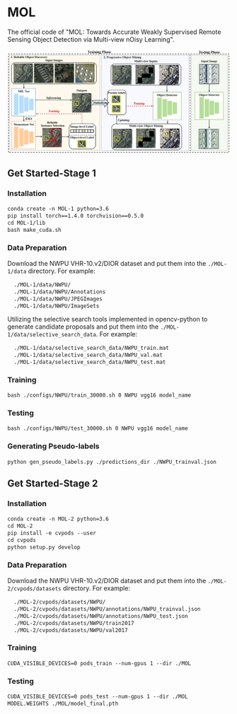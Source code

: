 # MOL
The official code of "MOL: Towards Accurate Weakly Supervised Remote Sensing Object Detection via Multi-view nOisy Learning".

<img src="./MOL.png" alt="MOL" width="700">

## Get Started-Stage 1
### Installation
```Shell
conda create -n MOL-1 python=3.6
pip install torch==1.4.0 torchvision==0.5.0
cd MOL-1/lib
bash make_cuda.sh
```
### Data Preparation
Download the NWPU VHR-10.v2/DIOR dataset and put them into the `./MOL-1/data` directory. For example:
```Shell
  ./MOL-1/data/NWPU/                           
  ./MOL-1/data/NWPU/Annotations
  ./MOL-1/data/NWPU/JPEGImages
  ./MOL-1/data/NWPU/ImageSets    
```
Utilizing the selective search tools implemented in opencv-python to generate candidate proposals and put them into the `./MOL-1/data/selective_search_data`. For example:
```Shell
  ./MOL-1/data/selective_search_data/NWPU_train.mat                           
  ./MOL-1/data/selective_search_data/NWPU_val.mat
  ./MOL-1/data/selective_search_data/NWPU_test.mat  
```

### Training
```Shell
bash ./configs/NWPU/train_30000.sh 0 NWPU vgg16 model_name
```
### Testing
```Shell
bash ./configs/NWPU/test_30000.sh 0 NWPU vgg16 model_name
```
### Generating Pseudo-labels
```Shell
python gen_pseudo_labels.py ./predictions_dir ./NWPU_trainval.json
```

## Get Started-Stage 2
### Installation
```Shell
conda create -n MOL-2 python=3.6
cd MOL-2
pip install -e cvpods --user
cd cvpods
python setup.py develop
```
### Data Preparation
Download the NWPU VHR-10.v2/DIOR dataset and put them into the `./MOL-2/cvpods/datasets` directory. For example:
```Shell
  ./MOL-2/cvpods/datasets/NWPU/                           
  ./MOL-2/cvpods/datasets/NWPU/annotations/NWPU_trainval.json
  ./MOL-2/cvpods/datasets/NWPU/annotations/NWPU_test.json
  ./MOL-2/cvpods/datasets/NWPU/train2017  
  ./MOL-2/cvpods/datasets/NWPU/val2017    
```

### Training
```Shell
CUDA_VISIBLE_DEVICES=0 pods_train --num-gpus 1 --dir ./MOL
```
### Testing
```Shell
CUDA_VISIBLE_DEVICES=0 pods_test --num-gpus 1 --dir ./MOL MODEL.WEIGHTS ./MOL/model_final.pth
```
